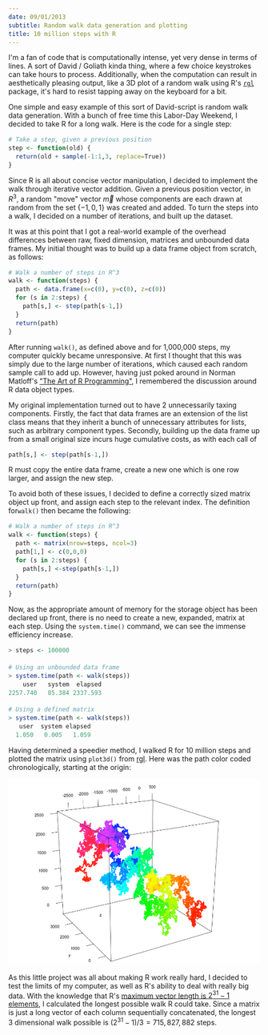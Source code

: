 ```yaml
---
date: 09/01/2013
subtitle: Random walk data generation and plotting
title: 10 million steps with R
---
```


I'm a fan of code that is computationally intense, yet very dense in terms of lines. A sort of David / Goliath kinda thing, where a few choice keystrokes can take hours to process. Additionally, when the computation can result in aesthetically pleasing output, like a 3D plot of a random walk using R's [`rgl`](http://cran.r-project.org/web/packages/rgl/index.html) package, it's hard to resist tapping away on the keyboard for a bit.

One simple and easy example of this sort of David-script is random walk data generation. With a bunch of free time this Labor-Day Weekend, I decided to take R for a long walk. Here is the code for a single step:

```r
# Take a step, given a previous position
step <- function(old) {
  return(old + sample(-1:1,3, replace=True))
}
```

Since R is all about concise vector manipulation, I decided to implement the walk through iterative vector addition. Given a previous position vector, in $R^3$, a random "move" vector $\vec{m}$ whose components are each drawn at random from the set $\{-1,0,1\}$ was created and added. To turn the steps into a walk, I decided on a number of iterations, and built up the dataset.

It was at this point that I got a real-world example of the overhead differences between raw, fixed dimension, matrices and unbounded data frames. My initial thought was to build up a data frame object from scratch, as follows:

```r
# Walk a number of steps in R^3
walk <- function(steps) {
  path <- data.frame(x=c(0), y=c(0), z=c(0))
  for (s in 2:steps) {
    path[s,] <- step(path[s-1,])
  }
  return(path)
}
```

After running `walk()`, as defined above and for 1,000,000 steps, my computer quickly became unresponsive. At first I thought that this was simply due to the large number of iterations, which caused each random sample call to add up. However, having just poked around in Norman Matloff's ["The Art of R Programming"](http://nostarch.com/artofr.htm), I remembered the discussion around R data object types.

My original implementation turned out to have 2 unnecessarily taxing components. Firstly, the fact that data frames are an extension of the list class means that they inherit a bunch of unnecessary attributes for lists, such as arbitrary component types. Secondly, building up the data frame up from a small original size incurs huge cumulative costs, as with each call of

```r
path[s,] <- step(path[s-1,])
```

R must copy the entire data frame, create a new one which is one row larger, and assign the new step.

To avoid both of these issues, I decided to define a correctly sized matrix object up front, and assign each step to the relevant index. The definition for`walk()` then became the following:

```r
# Walk a number of steps in R^3
walk <- function(steps) {
  path <- matrix(nrow=steps, ncol=3)
  path[1,] <- c(0,0,0)
  for (s in 2:steps) {
    path[s,] <-step(path[s-1,])
  }
  return(path)
}
```

Now, as the appropriate amount of memory for the storage object has been declared up front, there is no need to create a new, expanded, matrix at each step. Using the `system.time()` command, we can see the immense efficiency increase.

```r
> steps <- 100000

# Using an unbounded data frame
> system.time(path <- walk(steps))
    user   system  elapsed
2257.740   85.384 2337.593

# Using a defined matrix
> system.time(path <- walk(steps))
   user  system elapsed
  1.050   0.005   1.059
```

Having determined a speedier method, I walked R for 10 million steps and plotted the matrix using `plot3d()` from [rgl](http://cran.r-project.org/web/packages/rgl/index.html). Here was the path color coded chronologically, starting at the origin:

![](/assets/images/10millionSteps1.png)

As this little project was all about making R work really hard, I decided to test the limits of my computer, as well as R's ability to deal with really big data. With the knowledge that R's [maximum vector length is $2^{31} - 1$ elements](http://stat.ethz.ch/R-manual/R-devel/library/base/html/Memory-limits.html), I calculated the longest possible walk R could take. Since a matrix is just a long vector of each column sequentially concatenated, the longest 3 dimensional walk possible is $(2^{31} - 1)/3 = 715,827,882$ steps.
